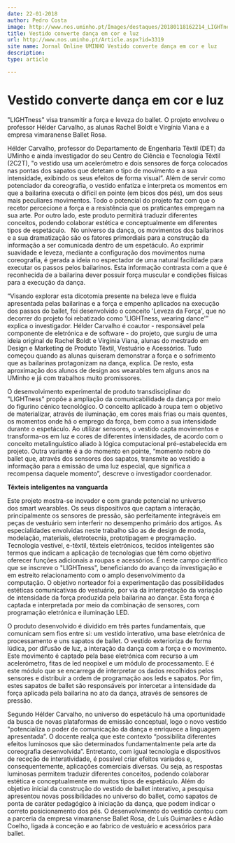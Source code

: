 ```yaml
---
date: 22-01-2018
author: Pedro Costa
image: http://www.nos.uminho.pt/Images/destaques/20180118162214_LIGHTness00.jpg
title: Vestido converte dança em cor e luz
url: http://www.nos.uminho.pt/Article.aspx?id=3319
site name: Jornal Online UMINHO Vestido converte dança em cor e luz
description: 
type: article

---
```

# Vestido converte dança em cor e luz


  

"LIGHTness" visa transmitir a força e leveza do ballet. O projeto envolveu o professor Hélder Carvalho, as alunas Rachel Boldt e Virgínia Viana e a empresa vimaranense Ballet Rosa.

Hélder Carvalho, professor do Departamento de Engenharia Têxtil (DET) da UMinho e ainda investigador do seu Centro de Ciência e Tecnologia Têxtil (2C2T), "o vestido usa um acelerómetro e dois sensores de força colocados nas pontas dos sapatos que detetam o tipo de movimento e a sua intensidade, exibindo os seus efeitos de forma visual”. Além de servir como potenciador da coreografia, o vestido enfatiza e interpreta os momentos em que a bailarina executa o difícil en pointe (em bicos dos pés), um dos seus mais peculiares movimentos. Todo o potencial do projeto faz com que o recetor percecione a força e a resistência que os praticantes empregam na sua arte. Por outro lado, este produto permitirá traduzir diferentes conceitos, podendo colaborar estética e conceptualmente em diferentes tipos de espetáculo.
 
No universo da dança, os movimentos dos bailarinos e a sua dramatização são os fatores primordiais para a construção da informação a ser comunicada dentro de um espetáculo. Ao exprimir suavidade e leveza, mediante a configuração dos movimentos numa coreografia, é gerada a ideia no espectador de uma natural facilidade para executar os passos pelos bailarinos. Esta informação contrasta com a que é reconhecida de a bailarina dever possuir força muscular e condições físicas para a execução da dança.

“Visando explorar esta dicotomia presente na beleza leve e fluida apresentada pelas bailarinas e a força e empenho aplicados na execução dos passos do ballet, foi desenvolvido o conceito 'Leveza da Força', que no decorrer do projeto foi rebatizado como 'LIGHTness, wearing dance'” explica o investigador. Hélder Carvalho é coautor - responsável pela componente de eletrónica e de software - do projeto, que surgiu de uma ideia original de Rachel Boldt e Virgínia Viana, alunas do mestrado em Design e Marketing de Produto Têxtil, Vestuário e Acessórios. Tudo começou quando as alunas quiseram demonstrar a força e o sofrimento que as bailarinas protagonizam na dança, explica. De resto, esta aproximação dos alunos de design aos wearables tem alguns anos na UMinho e já com trabalhos muito promissores.

O desenvolvimento experimental de produto transdisciplinar do "LIGHTness" propõe a ampliação da comunicabilidade da dança por meio do figurino cénico tecnológico. O conceito aplicado à roupa tem o objetivo de materializar, através de iluminação, em cores mais frias ou mais quentes, os momentos onde há o emprego da força, bem como a sua intensidade durante o espetáculo. Ao utilizar sensores, o vestido capta movimentos e transforma-os em luz e cores de diferentes intensidades, de acordo com o conceito metalinguístico aliado à lógica computacional pré-estabelecida em projeto. Outra variante é a do momento en pointe, “momento nobre do ballet que, através dos sensores dos sapatos, transmite ao vestido a informação para a emissão de uma luz especial, que significa a recompensa daquele momento”, descreve o investigador coordenador.
 

**Têxteis inteligentes na vanguarda** 

Este projeto mostra-se inovador e com grande potencial no universo dos smart wearables. Os seus dispositivos que captam a interação, principalmente os sensores de pressão, são perfeitamente integráveis em peças de vestuário sem interferir no desempenho primário dos artigos. As especialidades envolvidas neste trabalho são as de design de moda, modelação, materiais, eletrotecnia, prototipagem e programação. Tecnologia vestível, e-têxtil, têxteis eletrónicos, tecidos inteligentes são termos que indicam a aplicação de tecnologias que têm como objetivo oferecer funções adicionais a roupas e acessórios. É neste campo científico que se inscreve o "LIGHTness", beneficiando do avanço da investigação e em estreito relacionamento com o amplo desenvolvimento da computação. O objetivo norteador foi a experimentação das possibilidades estéticas comunicativas do vestuário, por via da interpretação da variação de intensidade da força produzida pela bailarina ao dançar. Esta força é captada e interpretada por meio da combinação de sensores, com programação eletrónica e iluminação LED.  

O produto desenvolvido é dividido em três partes fundamentais, que comunicam sem fios entre si: um vestido interativo, uma base eletrónica de processamento e uns sapatos de ballet. O vestido exterioriza de forma lúdica, por difusão de luz, a interação da dança com a força e o movimento. Este movimento é captado pela base eletrónica com recurso a um acelerómetro, fitas de led neopixel e um módulo de processamento. E é este módulo que se encarrega de interpretar os dados recolhidos pelos sensores e distribuir a ordem de programação aos leds e sapatos. Por fim, estes sapatos de ballet são responsáveis por intercetar a intensidade da força aplicada pela bailarina no ato da dança, através de sensores de pressão.

Segundo Hélder Carvalho, no universo do espetáculo há uma oportunidade da busca de novas plataformas de emissão conceptual, logo o novo vestido "potencializa o poder de comunicação da dança e enriquece a linguagem apresentada”. O docente realça que este contexto “possibilita diferentes efeitos luminosos que são determinados fundamentalmente pela arte da coreografia desenvolvida”. Entretanto, com igual tecnologia e dispositivos de receção de interatividade, é possível criar efeitos variados e, consequentemente, aplicações comerciais diversas. Ou seja, as respostas luminosas permitem traduzir diferentes conceitos, podendo colaborar estética e conceptualmente em muitos tipos de espetáculo. Além do objetivo inicial da construção do vestido de ballet interativo, a pesquisa apresentou novas possibilidades no universo do ballet, como sapatos de ponta de caráter pedagógico à iniciação da dança, que podem indicar o correto posicionamento dos pés. O desenvolvimento do vestido contou com a parceria da empresa vimaranense Ballet Rosa, de Luís Guimarães e Adão Coelho, ligada à conceção e ao fabrico de vestuário e acessórios para ballet.

